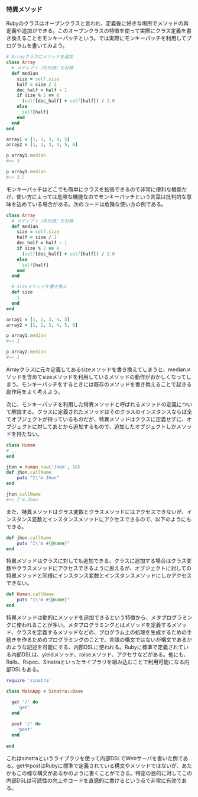 ### 特異メソッド


Rubyのクラスはオープンクラスと言われ、定義後に好きな場所でメソッドの再定義や追加ができる。このオープンクラスの特徴を使って実際にクラス定義を書き換えることをモンキーパッチという。では実際にモンキーパッチを利用してプログラムを書いてみよう。

```ruby
# Arrayクラスにメソッドを追加
class Array
  # メディアン（中央値）を計算
  def median
    size = self.size
    half = size / 2
    dec_half = half - 1
    if size % 2 == 0
      (self[dec_half] + self[half]) / 2.0
    else
      self[half]
    end
  end
end

array1 = [1, 2, 3, 4, 5]
array2 = [1, 2, 3, 4, 5, 6]

p array1.median
#=> 3

p array2.median
#=> 3.5
```

モンキーパッチはどこでも簡単にクラスを拡張できるので非常に便利な機能だが、使い方によっては危険な機能なのでモンキーパッチという言葉は批判的な意味を込めている場合がある。次のコードは危険な使い方の例である。

```ruby
class Array
  # メディアン（中央値）を計算
  def median
    size = self.size
    half = size / 2
    dec_half = half - 1
    if size % 2 == 0
      (self[dec_half] + self[half]) / 2.0
    else
      self[half]
    end
  end

  # sizeメソッドを書き換え
  def size
    1
  end
end

array1 = [1, 2, 3, 4, 5]
array2 = [1, 2, 3, 4, 5, 6]

p array1.median
#=> 1

p array2.median
#=> 1
```

Arrayクラスに元々定義してあるsizeメソッドを書き換えてしまうと、medianメソッドを含めてsizeメソッドを利用しているメソッドの動作がおかしくなってしまう。モンキーパッチをするときには既存のメソッドを書き換えることで起きる副作用をよく考えよう。

次に、モンキーパッチを利用した特異メソッドと呼ばれるメソッドの定義について解説する。クラスに定義されたメソッドはそのクラスのインスタンスならば全てオブジェクトが持っているものだが、特異メソッドはクラスに定義せずに、オブジェクトに対してあとから追加するもので、追加したオブジェクトしかメソッドを持たない。

```ruby
class Human
# ...
end

jhon = Human.new('Jhon', 18)
def jhon.callName
	puts "I\'m Jhon"
end

jhon.callName
#=> I'm Jhon
```

また、特異メソッドはクラス変数とクラスメソッドにはアクセスできないが、インスタンス変数とインスタンスメソッドにアクセスできるので、以下のようにもできる。

```ruby
def jhon.callName
	puts "I\'m #{@name}"
end
```

特異メソッドはクラスに対しても追加できる。クラスに追加する場合はクラス変数やクラスメソッドにアクセスできるように思えるが、オブジェクトに対しての特異メソッドと同様にインスタンス変数とインスタンスメソッドにしかアクセスできない。

```ruby
def Human.callName
	puts "I\'m #{@name}"
end
```

特異メソッドは動的にメソッドを追加できるという特徴から、メタプログラミングに使われることが多い。メタプログラミングとはメソッドを定義するメソッド、クラスを定義するメソッドなどの、プログラム上の処理を生成するための手続きを作るためのプログラミングのことで、言語の構文ではないが構文であるかのような記述を可能にする、内部DSLに使われる。Rubyに標準で定義されている内部DSLは、yieldメソッド、raiseメソッド、アクセサなどがある。他にも、Rails、Rspec、Sinatraといったライブラリを組み込むことで利用可能になる内部DSLもある。

```ruby
require 'sinatra'

class MainApp < Sinatra::Base

  get '/' do
    'get'
  end
  
  post '/' do
    'post'
  end
  
end
```

これはsinatraというライブラリを使って内部DSLでWebサーバを書いた例である。getやpostはRubyに標準で定義されている構文やメソッドではないが、あたかもこの様な構文があるかのように書くことができる。特定の目的に対してこの内部DSLは可読性の向上やコードを直感的に書けるという点で非常に有効である。